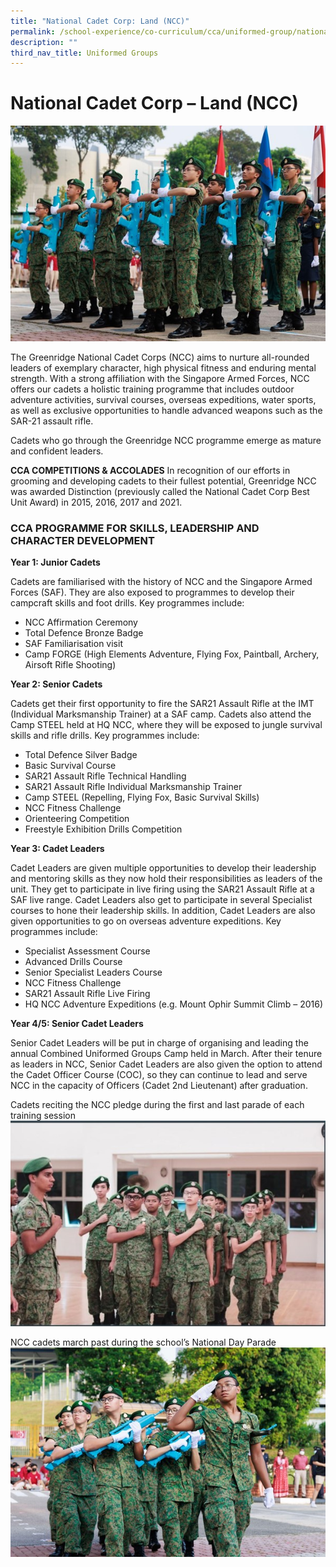 ```yaml
---
title: "National Cadet Corp: Land (NCC)"
permalink: /school-experience/co-curriculum/cca/uniformed-group/national-cadet-corp-land-ncc/
description: ""
third_nav_title: Uniformed Groups
---
```

# **National Cadet Corp – Land (NCC)**

![](/images/NCC1.jpg)

The Greenridge National Cadet Corps (NCC) aims to nurture all-rounded leaders of exemplary character, high physical fitness and enduring mental strength. With a strong affiliation with the Singapore Armed Forces, NCC offers our cadets a holistic training programme that includes outdoor adventure activities, survival courses, overseas expeditions, water sports, as well as exclusive opportunities to handle advanced weapons such as the SAR-21 assault rifle. 

Cadets who go through the Greenridge NCC programme emerge as mature and confident leaders.

**CCA COMPETITIONS & ACCOLADES**
In recognition of our efforts in grooming and developing cadets to their fullest potential, Greenridge NCC was awarded Distinction (previously called  the National Cadet Corp Best Unit Award) in 2015, 2016, 2017 and 2021.

### CCA PROGRAMME FOR SKILLS, LEADERSHIP AND CHARACTER DEVELOPMENT

**Year 1: Junior Cadets**

Cadets are familiarised with the history of NCC and the Singapore Armed Forces (SAF). They are also exposed to programmes to develop their campcraft skills and foot drills. Key programmes include:

* NCC Affirmation Ceremony   
* Total Defence Bronze Badge   
* SAF Familiarisation visit   
* Camp FORGE (High Elements Adventure, Flying Fox, Paintball, Archery, Airsoft Rifle Shooting)   

**Year 2: Senior Cadets**

Cadets get their first opportunity to fire the SAR21 Assault Rifle at the IMT (Individual Marksmanship Trainer) at a SAF camp. Cadets also attend the Camp STEEL held at HQ NCC, where they will be exposed to jungle survival skills and rifle drills. Key programmes include:

* Total Defence Silver Badge    
* Basic Survival Course    
* SAR21 Assault Rifle Technical Handling    
* SAR21 Assault Rifle Individual Marksmanship Trainer    
* Camp STEEL (Repelling, Flying Fox, Basic Survival Skills)    
* NCC Fitness Challenge    
* Orienteering Competition    
* Freestyle Exhibition Drills Competition


**Year 3: Cadet Leaders**

Cadet Leaders are given multiple opportunities to develop their leadership and mentoring skills as they now hold their responsibilities as leaders of the unit. They get to participate in live firing using the SAR21 Assault Rifle at a SAF live range. Cadet Leaders also get to participate in several Specialist courses to hone their leadership skills. In addition, Cadet Leaders are also given opportunities to go on overseas adventure expeditions.  Key programmes include:

* Specialist Assessment Course    
* Advanced Drills Course    
* Senior Specialist Leaders Course    
* NCC Fitness Challenge   
* SAR21 Assault Rifle Live Firing   
* HQ NCC Adventure Expeditions (e.g. Mount Ophir Summit Climb – 2016)

**Year 4/5: Senior Cadet Leaders**

Senior Cadet Leaders will be put in charge of organising and leading the annual Combined Uniformed Groups Camp held in March. After their tenure as leaders in NCC, Senior Cadet Leaders are also given the option to attend the Cadet Officer Course (COC), so they can continue to lead and serve NCC in the capacity of Officers (Cadet 2nd Lieutenant) after graduation.

Cadets reciting the NCC pledge during the first and last parade of each training session
![](/images/NCC2.jpg)

NCC cadets march past during the school’s National Day Parade
![](/images/NCC3.jpg)